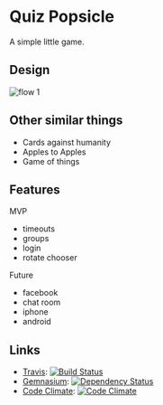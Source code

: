 # Quiz Popsicle

A simple little game.

## Design

![flow 1](http://cl.natw.me/Lyvo/d)

## Other similar things

 * Cards against humanity
 * Apples to Apples
 * Game of things

## Features

MVP

 * timeouts
 * groups
 * login
 * rotate chooser

Future

 * facebook
 * chat room
 * iphone
 * android

## Links

 * [Travis][]: [![Build Status](https://secure.travis-ci.org/PullRequestFive/quizpopsicle.png?branch=master)][travis]
 * [Gemnasium][]: [![Dependency Status](https://gemnasium.com/PullRequestFive/quizpopsicle?travis)][gemnasium]
 * [Code Climate][]: [![Code Climate](https://codeclimate.com/badge.png)][code climate]

[travis]: http://travis-ci.org/#!/PullRequestFive/quizpopsicle
[gemnasium]: https://gemnasium.com/PullRequestFive/quizpopsicle
[code climate]: https://codeclimate.com/github/PullRequestFive/quizpopsicle
